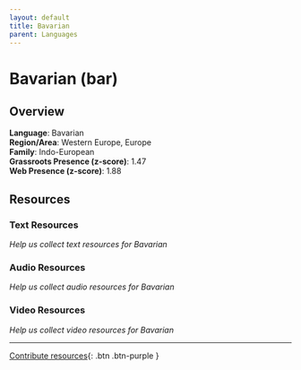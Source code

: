 ```yaml
---
layout: default
title: Bavarian
parent: Languages
---
```


# Bavarian (bar)

## Overview

**Language**: Bavarian  
**Region/Area**: Western Europe, Europe  
**Family**: Indo-European  
**Grassroots Presence (z-score)**: 1.47  
**Web Presence (z-score)**: 1.88  

## Resources

### Text Resources
*Help us collect text resources for Bavarian*

### Audio Resources
*Help us collect audio resources for Bavarian*

### Video Resources
*Help us collect video resources for Bavarian*

---

[Contribute resources](https://forms.office.com/e/1SfLJx3u1r){: .btn .btn-purple }

